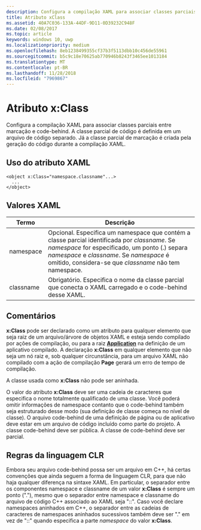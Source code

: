 ```yaml
---
description: Configura a compilação XAML para associar classes parciais entre marcação e code-behind. A classe parcial de código é definida em um arquivo de código separado. Já a classe parcial de marcação é criada pela geração do código durante a compilação XAML.
title: Atributo xClass
ms.assetid: 40A7C036-133A-44DF-9D11-0D39232C948F
ms.date: 02/08/2017
ms.topic: article
keywords: windows 10, uwp
ms.localizationpriority: medium
ms.openlocfilehash: 8eb1238499355cf37b3f5113dbb10c456de55961
ms.sourcegitcommit: b5c9c18e70625ab770946b8243f3465ee1013184
ms.translationtype: MT
ms.contentlocale: pt-BR
ms.lasthandoff: 11/28/2018
ms.locfileid: "7969867"
---
```

# <a name="xclass-attribute"></a>Atributo x:Class


Configura a compilação XAML para associar classes parciais entre marcação e code-behind. A classe parcial de código é definida em um arquivo de código separado. Já a classe parcial de marcação é criada pela geração do código durante a compilação XAML.

## <a name="xaml-attribute-usage"></a>Uso do atributo XAML


``` syntax
<object x:Class="namespace.classname"...>
  ...
</object>
```

## <a name="xaml-values"></a>Valores XAML

| Termo | Descrição |
|------|-------------|
| namespace | Opcional. Especifica um namespace que contém a classe parcial identificada por _classname_. Se _namespace_ for especificado, um ponto (.) separa _namespace_ e _classname_. Se _namespace_ é omitido, considera-se que _classname_ não tem namespace. |
| classname | Obrigatório. Especifica o nome da classe parcial que conecta o XAML carregado e o code-behind desse XAML. | 

## <a name="remarks"></a>Comentários

**x:Class** pode ser declarado como um atributo para qualquer elemento que seja raiz de um arquivo/árvore de objetos XAML e esteja sendo compilado por ações de compilação, ou para a raiz [**Application**](https://msdn.microsoft.com/library/windows/apps/br242324) na definição de um aplicativo compilado. A declaração **x:Class** em qualquer elemento que não seja um nó raiz e, sob qualquer circunstância, para um arquivo XAML não compilado com a ação de compilação **Page** gerará um erro de tempo de compilação.

A classe usada como **x:Class** não pode ser aninhada.

O valor do atributo **x:Class** deve ser uma cadeia de caracteres que especifica o nome totalmente qualificado de uma classe. Você poderá omitir informações de namespace contanto que o code-behind também seja estruturado desse modo (sua definição de classe começa no nível de classe). O arquivo code-behind de uma definição de página ou de aplicativo deve estar em um arquivo de código incluído como parte do projeto. A classe code-behind deve ser pública. A classe de code-behind deve ser parcial.

## <a name="clr-language-rules"></a>Regras da linguagem CLR

Embora seu arquivo code-behind possa ser um arquivo em C++, há certas convenções que ainda seguem a forma de linguagem CLR, para que não haja qualquer diferença na sintaxe XAML. Em particular, o separador entre os componentes namespace e classname de um valor **x:Class** é sempre um ponto ("."), mesmo que o separador entre namespace e classname do arquivo de código C++ associado ao XAML seja "::". Caso você declare namespaces aninhados em C++, o separador entre as cadeias de caracteres de namespaces aninhados sucessivos também deve ser "." em vez de "::" quando especifica a parte *namespace* do valor **x:Class**.

